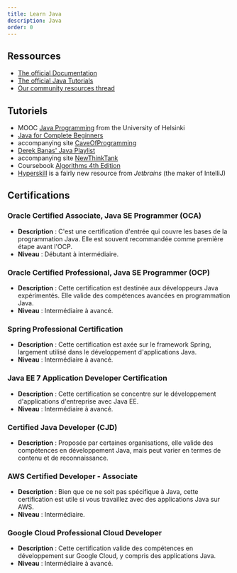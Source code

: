 ```yaml
---
title: Learn Java
description: Java
order: 0
---
```


## Ressources

- [The official Documentation](http://docs.oracle.com/javase/)
- [The official Java Tutorials](http://www.oracle.com/technetwork/java/index-jsp-135888.html)
- [Our community resources thread](https://www.reddit.com/r/learnjava/comments/md1loc/community_resources/)
    
## Tutoriels

- MOOC [Java Programming](http://java-programming.mooc.fi/) from the University of Helsinki
- [Java for Complete Beginners](https://www.udemy.com/java-tutorial)
- accompanying site [CaveOfProgramming](http://caveofprogramming.com/)
- [Derek Banas' Java Playlist](https://www.youtube.com/playlist?list=PLE7E8B7F4856C9B19)
- accompanying site [NewThinkTank](http://newthinktank.com/)        
- Coursebook [Algorithms 4th Edition](http://algs4.cs.princeton.edu/home/)
- [Hyperskill](https://hi.hyperskill.org/) is a fairly new resource from _Jetbrains_ (the maker of IntelliJ)
    
## Certifications

### Oracle Certified Associate, Java SE Programmer (OCA)
   - **Description** : C'est une certification d'entrée qui couvre les bases de la programmation Java. Elle est souvent recommandée comme première étape avant l'OCP.
   - **Niveau** : Débutant à intermédiaire.

### Oracle Certified Professional, Java SE Programmer (OCP)
   - **Description** : Cette certification est destinée aux développeurs Java expérimentés. Elle valide des compétences avancées en programmation Java.
   - **Niveau** : Intermédiaire à avancé.

### Spring Professional Certification
   - **Description** : Cette certification est axée sur le framework Spring, largement utilisé dans le développement d'applications Java.
   - **Niveau** : Intermédiaire à avancé.

### Java EE 7 Application Developer Certification
   - **Description** : Cette certification se concentre sur le développement d'applications d'entreprise avec Java EE.
   - **Niveau** : Intermédiaire à avancé.

### Certified Java Developer (CJD)
   - **Description** : Proposée par certaines organisations, elle valide des compétences en développement Java, mais peut varier en termes de contenu et de reconnaissance.

### AWS Certified Developer - Associate
   - **Description** : Bien que ce ne soit pas spécifique à Java, cette certification est utile si vous travaillez avec des applications Java sur AWS.
   - **Niveau** : Intermédiaire.

### Google Cloud Professional Cloud Developer
   - **Description** : Cette certification valide des compétences en développement sur Google Cloud, y compris des applications Java.
   - **Niveau** : Intermédiaire à avancé.
